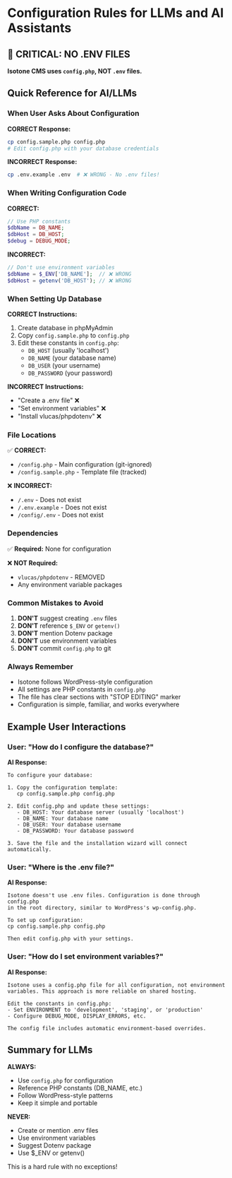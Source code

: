 # Configuration Rules for LLMs and AI Assistants

## 🚫 CRITICAL: NO .ENV FILES

**Isotone CMS uses `config.php`, NOT `.env` files.**

## Quick Reference for AI/LLMs

### When User Asks About Configuration

**CORRECT Response:**
```bash
cp config.sample.php config.php
# Edit config.php with your database credentials
```

**INCORRECT Response:**
```bash
cp .env.example .env  # ❌ WRONG - No .env files!
```

### When Writing Configuration Code

**CORRECT:**
```php
// Use PHP constants
$dbName = DB_NAME;
$dbHost = DB_HOST;
$debug = DEBUG_MODE;
```

**INCORRECT:**
```php
// Don't use environment variables
$dbName = $_ENV['DB_NAME'];  // ❌ WRONG
$dbHost = getenv('DB_HOST'); // ❌ WRONG
```

### When Setting Up Database

**CORRECT Instructions:**
1. Create database in phpMyAdmin
2. Copy `config.sample.php` to `config.php`
3. Edit these constants in `config.php`:
   - `DB_HOST` (usually 'localhost')
   - `DB_NAME` (your database name)
   - `DB_USER` (your username)
   - `DB_PASSWORD` (your password)

**INCORRECT Instructions:**
- "Create a .env file" ❌
- "Set environment variables" ❌
- "Install vlucas/phpdotenv" ❌

### File Locations

✅ **CORRECT:**
- `/config.php` - Main configuration (git-ignored)
- `/config.sample.php` - Template file (tracked)

❌ **INCORRECT:**
- `/.env` - Does not exist
- `/.env.example` - Does not exist
- `/config/.env` - Does not exist

### Dependencies

✅ **Required:** None for configuration

❌ **NOT Required:**
- `vlucas/phpdotenv` - REMOVED
- Any environment variable packages

### Common Mistakes to Avoid

1. **DON'T** suggest creating `.env` files
2. **DON'T** reference `$_ENV` or `getenv()`
3. **DON'T** mention Dotenv package
4. **DON'T** use environment variables
5. **DON'T** commit `config.php` to git

### Always Remember

- Isotone follows WordPress-style configuration
- All settings are PHP constants in `config.php`
- The file has clear sections with "STOP EDITING" marker
- Configuration is simple, familiar, and works everywhere

## Example User Interactions

### User: "How do I configure the database?"

**AI Response:**
```
To configure your database:

1. Copy the configuration template:
   cp config.sample.php config.php

2. Edit config.php and update these settings:
   - DB_HOST: Your database server (usually 'localhost')
   - DB_NAME: Your database name
   - DB_USER: Your database username
   - DB_PASSWORD: Your database password

3. Save the file and the installation wizard will connect automatically.
```

### User: "Where is the .env file?"

**AI Response:**
```
Isotone doesn't use .env files. Configuration is done through config.php 
in the root directory, similar to WordPress's wp-config.php.

To set up configuration:
cp config.sample.php config.php

Then edit config.php with your settings.
```

### User: "How do I set environment variables?"

**AI Response:**
```
Isotone uses a config.php file for all configuration, not environment 
variables. This approach is more reliable on shared hosting.

Edit the constants in config.php:
- Set ENVIRONMENT to 'development', 'staging', or 'production'
- Configure DEBUG_MODE, DISPLAY_ERRORS, etc.

The config file includes automatic environment-based overrides.
```

## Summary for LLMs

**ALWAYS:**
- Use `config.php` for configuration
- Reference PHP constants (DB_NAME, etc.)
- Follow WordPress-style patterns
- Keep it simple and portable

**NEVER:**
- Create or mention .env files
- Use environment variables
- Suggest Dotenv package
- Use $_ENV or getenv()

This is a hard rule with no exceptions!